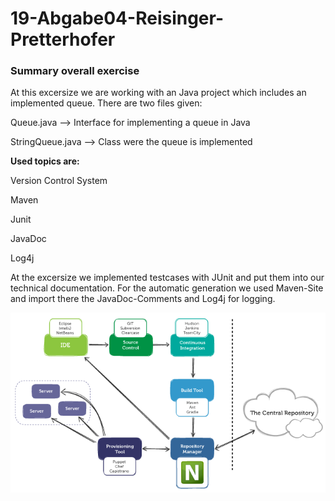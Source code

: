 # 19-Abgabe04-Reisinger-Pretterhofer

### Summary overall exercise ###

At this excersize we are working with an Java project which includes an implemented queue.
There are two files given:

 Queue.java --> Interface for implementing a queue in Java
 
 StringQueue.java --> Class were the queue is implemented

 
**Used topics are:**

 Version Control System
 
 Maven
 
 Junit
 
 JavaDoc
 
 Log4j

 
 
At the excersize we implemented testcases with JUnit and put them into our technical documentation.
For the automatic generation we used Maven-Site and import there the JavaDoc-Comments and Log4j for logging.

![Maven](https://raw.githubusercontent.com/FlorianReisinger/19-Abgabe04-Reisinger-Pretterhofer/master/src/site/resources/images/maven.PNG)